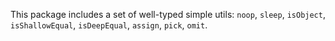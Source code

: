 This package includes a set of well-typed simple utils: `noop`, `sleep`, `isObject`, `isShallowEqual`, `isDeepEqual`, `assign`, `pick`, `omit`.
